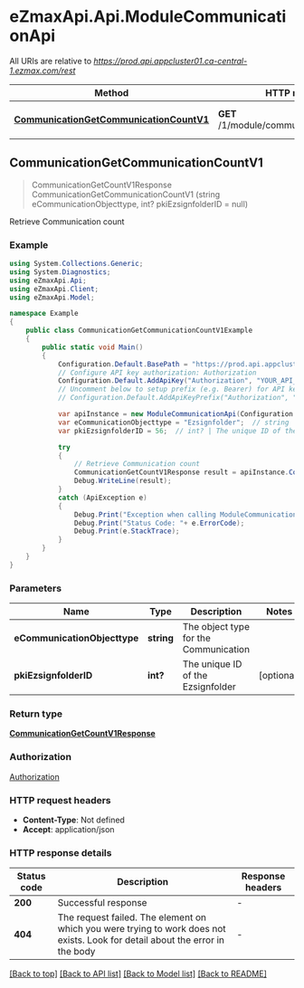 # eZmaxApi.Api.ModuleCommunicationApi

All URIs are relative to *https://prod.api.appcluster01.ca-central-1.ezmax.com/rest*

Method | HTTP request | Description
------------- | ------------- | -------------
[**CommunicationGetCommunicationCountV1**](ModuleCommunicationApi.md#communicationgetcommunicationcountv1) | **GET** /1/module/communication/getCount | Retrieve Communication count



## CommunicationGetCommunicationCountV1

> CommunicationGetCountV1Response CommunicationGetCommunicationCountV1 (string eCommunicationObjecttype, int? pkiEzsignfolderID = null)

Retrieve Communication count

### Example

```csharp
using System.Collections.Generic;
using System.Diagnostics;
using eZmaxApi.Api;
using eZmaxApi.Client;
using eZmaxApi.Model;

namespace Example
{
    public class CommunicationGetCommunicationCountV1Example
    {
        public static void Main()
        {
            Configuration.Default.BasePath = "https://prod.api.appcluster01.ca-central-1.ezmax.com/rest";
            // Configure API key authorization: Authorization
            Configuration.Default.AddApiKey("Authorization", "YOUR_API_KEY");
            // Uncomment below to setup prefix (e.g. Bearer) for API key, if needed
            // Configuration.Default.AddApiKeyPrefix("Authorization", "Bearer");

            var apiInstance = new ModuleCommunicationApi(Configuration.Default);
            var eCommunicationObjecttype = "Ezsignfolder";  // string | The object type for the Communication
            var pkiEzsignfolderID = 56;  // int? | The unique ID of the Ezsignfolder (optional) 

            try
            {
                // Retrieve Communication count
                CommunicationGetCountV1Response result = apiInstance.CommunicationGetCommunicationCountV1(eCommunicationObjecttype, pkiEzsignfolderID);
                Debug.WriteLine(result);
            }
            catch (ApiException e)
            {
                Debug.Print("Exception when calling ModuleCommunicationApi.CommunicationGetCommunicationCountV1: " + e.Message );
                Debug.Print("Status Code: "+ e.ErrorCode);
                Debug.Print(e.StackTrace);
            }
        }
    }
}
```

### Parameters


Name | Type | Description  | Notes
------------- | ------------- | ------------- | -------------
 **eCommunicationObjecttype** | **string**| The object type for the Communication | 
 **pkiEzsignfolderID** | **int?**| The unique ID of the Ezsignfolder | [optional] 

### Return type

[**CommunicationGetCountV1Response**](CommunicationGetCountV1Response.md)

### Authorization

[Authorization](../README.md#Authorization)

### HTTP request headers

- **Content-Type**: Not defined
- **Accept**: application/json


### HTTP response details
| Status code | Description | Response headers |
|-------------|-------------|------------------|
| **200** | Successful response |  -  |
| **404** | The request failed. The element on which you were trying to work does not exists. Look for detail about the error in the body |  -  |

[[Back to top]](#)
[[Back to API list]](../README.md#documentation-for-api-endpoints)
[[Back to Model list]](../README.md#documentation-for-models)
[[Back to README]](../README.md)

